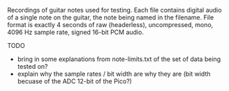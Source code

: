 Recordings of guitar notes used for testing. Each file contains
digital audio of a single note on the guitar, the note being named
in the filename. File format is exactly 4 seconds of raw (headerless), 
uncompressed, mono, 4096 Hz sample rate, signed 16-bit PCM audio.

TODO
- bring in some explanations from note-limits.txt of the set of
data being tested on?
- explain why the sample rates / bit width are why they are (bit width
becuase of the ADC 12-bit of the Pico?)


